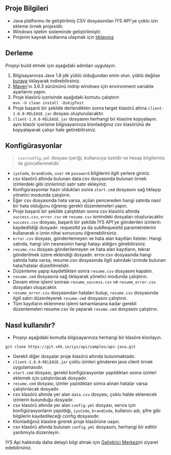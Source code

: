 ## Proje Bilgileri
- Java platformu ile geliştirilmiş CSV dosyasından İYS API'ye çoklu izin ekleme örnek projesidir.
- Windows işletim sisteminde geliştirilmiştir.
- Projenin kaynak kodlarına ulaşmak için [tıklayınız](https://apidestek.iys.org.tr/iys/api/ornek-projeler/java/csv-ile-toplu-izin-gonderme)

## Derleme
Projeyi build etmek için aşağıdaki adımları uygulayın.

1. Bilgisayarınıza Java 1.8 jdk yüklü olduğundan emin olun. yüklü değilse [buraya](https://www.oracle.com/java/technologies/javase/javase-jdk8-downloads.html) tıklayarak indirebilirsiniz.
2. [Maven](https://maven.apache.org/)'ın 3.6.3 sürümünü indrip windows için environment variable ayarlarını yapın.
3. Proje klasörü içerisinde aşağıdaki komutu çalıştırın  
```mvn -U clean install -DskipTest```
4. Proje başarılı bir şekilde derlendikten sonra target klasörü altına `client-1.0.0-RELEASE.jar` dosyası oluşturulacaktır.
5. `client-1.0.0-RELEASE.jar` dosyasını herhangi bir klasöre kopyalayın. aynı klasör içerisine bilgisayarınıza klonladığınız csv klasörünü de kopyalayarak çalışır hale getirebilirsiniz.

## Konfigürasyonlar

> `csv/config.yml` dosyası içeriği, kullanıcıya özeldir ve hesap bilgileriniz ile güncellenmelidir.

- `iysCode`, `brandCode`, `user` ve `password` bilgilerini ilgili yerlere giriniz.
- csv klasörü altında bulunan data.csv dosyasında bulunan örnek izinlerdeki gibi izinlerinizi satır satır ekleyiniz.
- Konfigürasyonlar hazır olduktan sonra `start.cmd` dosyasını sağ tıklayıp yönetici modunda çalıştırın.
- Eğer csv dosyasında hata varsa, açılan pencereden hangi satırda nasıl bir hata olduğunu öğrenip gerekli düzenlemeleri yapın.
- Proje başarılı bir şekilde çalıştıktan sonra csv klasörü altında `success.csv`, `error.csv` ve `resume.csv` ismindeki dosyaları oluşturacaktır.
- `success.csv` dosyası, başarılı bir şekilde İYS API'ye gönderilen izinlerin kaydedildiği dosyadır. requestId ya da subRequestId parametrelerini kullanarak o iznin nihai sonucunu öğrenebilirsiniz.
- `error.csv` dosyası, gönderilemeyen ve hata alan kayıtları listeler. Hangi satırda, hangi izin nesnesinin hangi hatayı aldığını görebilirsiniz.
- `resume.csv` dosyası gönderilemeyen ve hata alan kayıtların, tekrar gönderilmek üzere eklendiği dosyadır. error.csv dosyasında hangi satırda hata varsa, resume.csv dosyasında ilgili satırdaki izninde bulunan hata/hatalar düzeltilmelidir.
- Düzenleme yapıp kaydettikten sonra `resume.csv` dosyasını kapatın.
- `resume.cmd` dosyasına sağ tıklayarak yönetici modunda çalıştırın.
- Devam etme işlemi sonrası `resume_success.csv` ve `resume_error.csv` dosyaları oluşacaktır.
- `resume_error.csv` dosyasından hataları bulup, `resume.csv` dosyasında ilgili satırı düzenleyerek `resume.cmd` dosyasını çalıştırın.
- Tüm kayıtların eklenmesi işlemi tamamlanana kadar gerekli düzenlemeleri resume.csv ile yaparak `resume.cmd` dosyasını çalıştırın.

## Nasıl kullanılır?
- Projeyi aşağıdaki komutla bilgisayarınıza herhangi bir klasöre klonlayın.
```
git clone https://git.vkk.io/iys/api/samples/api-java.git
```
- Gerekli diğer dosyalar proje klasörü altında bulunmaktadır.
- `client-1.0.0-RELEASE.jar` çoklu izinleri gönderen java client örnek uygulamasıdır.
- `start.cmd` dosyası, gerekli konfigürasyonlar yapıldıktan sonra izinleri eklemek için çalıştırılacak dosyadır.  
- `resume.cmd` dosyası, izinler yazıldıktan sonra alınan hatalar varsa çalıştırılacak dosyadır.  
- csv klasörü altında yer alan `data.csv` dosyası, çoklu halde eklenecek izinlerin bulunduğu dosyadır.  
- csv klasörü altında yer alan `config.yml` dosyası, servis için konfigürasyonların yapıldığı, `iysCode`, `brandCode`, kullanıcı adı, şifre gibi bilgilerin kaydedileceği config dosyasıdır.  
- Klonladığınız klasöre girerek proje klasörüne uaşın.
- csv klasörü altında bulunan `config.yml` dosyasını, herhangi bir editör yardımıyla düzenleyin.  

İYS Api hakkında daha detaylı bilgi almak için [Geliştirici Merkezi](https://dev.iys.org.tr/)ni ziyaret edebilirsiniz.

